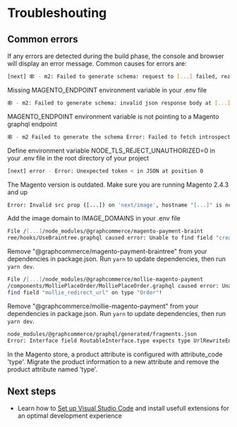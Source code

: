 # Troubleshouting

## Common errors

If any errors are detected during the build phase, the console and browser will
display an error message. Common causes for errors are:

```bash
[next] 🕸️ - m2: Failed to generate schema: request to [...] failed, reason: connect ETIMEDOUT
```

Missing MAGENTO_ENDPOINT environment variable in your .env file

```bash
🕸️ - m2: Failed to generate schema: invalid json response body at [...] reason: Unexpected '<'
```

MAGENTO_ENDPOINT environment variable is not pointing to a Magento graphql
endpoint

```bash
🕸️ - m2 Failed to generate the schema Error: Failed to fetch introspection from ...: Error: unable to verify the first certificate
```

Define environment variable NODE_TLS_REJECT_UNAUTHORIZED=0 in your .env file in the root directory of your project

```bash
[next] error - Error: Unexpected token < in JSON at position 0
```

The Magento version is outdated. Make sure you are running Magento 2.4.3 and up

```bash
Error: Invalid src prop ([...]) on 'next/image', hostname "[...]" is not configured under images in your 'next.config.js'
```

Add the image domain to IMAGE_DOMAINS in your .env file

```bash
File /[...]/node_modules/@graphcommerce/magento-payment-braint
ree/hooks/UseBraintree.graphql caused error: Unable to find field "createBraintreeClientToken" on type "Mutation"!
```

Remove "@graphcommerce/magento-payment-braintree" from your dependencies in
package.json. Run `yarn` to update dependencies, then run `yarn dev`.

```bash
File /[...]/node_modules/@graphcommerce/mollie-magento-payment
/components/MolliePlaceOrder/MolliePlaceOrder.graphql caused error: Unable to
find field "mollie_redirect_url" on type "Order"!
```

Remove "@graphcommerce/mollie-magento-payment" from your dependencies in
package.json. Run `yarn` to update dependencies, then run `yarn dev`.

```bash
node_modules/@graphcommerce/graphql/generated/fragments.json
Error: Interface field RoutableInterface.type expects type UrlRewriteEntityTypeEnum but BundleProduct.type is type String.
```

In the Magento store, a product attribute is configured with attribute_code
'type'. Migrate the product information to a new attribute and remove the
product attribute named 'type'.

## Next steps

- Learn how to [Set up Visual Studio Code](../getting-started/vscode.md) and
  install usefull extensions for an optimal development experience
